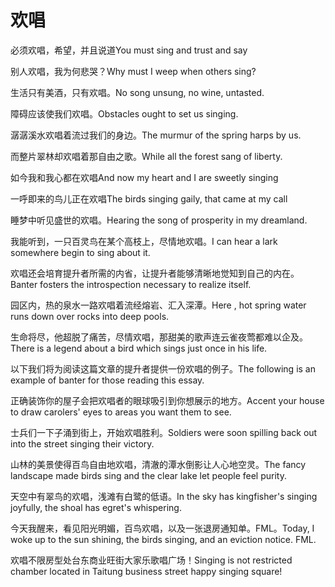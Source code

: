 # 欢唱

<p><span class="chinese">必须欢唱，希望，并且说道</span><span class="english">You must sing and trust and say</span></p>

<p><span class="chinese">别人欢唱，我为何悲哭？</span><span class="english">Why must I weep when others sing?</span></p>

<p><span class="chinese">生活只有美酒，只有欢唱。</span><span class="english">No song unsung, no wine, untasted.</span></p>

<p><span class="chinese">障碍应该使我们欢唱。</span><span class="english">Obstacles ought to set us singing.</span></p>

<p><span class="chinese">潺潺溪水欢唱着流过我们的身边。</span><span class="english">The murmur of the spring harps by us.</span></p>

<p><span class="chinese">而整片翠林却欢唱着那自由之歌。</span><span class="english">While all the forest sang of liberty.</span></p>

<p><span class="chinese">如今我和我心都在欢唱</span><span class="english">And now my heart and I are sweetly singing</span></p>

<p><span class="chinese">一呼即来的鸟儿正在欢唱</span><span class="english">The birds singing gaily, that came at my call</span></p>

<p><span class="chinese">睡梦中听见盛世的欢唱。</span><span class="english">Hearing the song of prosperity in my dreamland.</span></p>

<p><span class="chinese">我能听到，一只百灵鸟在某个高枝上，尽情地欢唱。</span><span class="english">I can hear a lark somewhere begin to sing about it.</span></p>

<p><span class="chinese">欢唱还会培育提升者所需的内省，让提升者能够清晰地觉知到自己的内在。</span><span class="english">Banter fosters the introspection necessary to realize itself.</span></p>

<p><span class="chinese">园区内，热的泉水一路欢唱着流经熔岩、汇入深潭。</span><span class="english">Here , hot spring water runs down over rocks into deep pools.</span></p>

<p><span class="chinese">生命将尽，他超脱了痛苦，尽情欢唱，那甜美的歌声连云雀夜莺都难以企及。</span><span class="english">There is a legend about a bird which sings just once in his life.</span></p>

<p><span class="chinese">以下我们将为阅读这篇文章的提升者提供一份欢唱的例子。</span><span class="english">The following is an example of banter for those reading this essay.</span></p>

<p><span class="chinese">正确装饰你的屋子会把欢唱者的眼球吸引到你想展示的地方。</span><span class="english">Accent your house to draw carolers' eyes to areas you want them to see.</span></p>

<p><span class="chinese">士兵们一下子涌到街上，开始欢唱胜利。</span><span class="english">Soldiers were soon spilling back out into the street singing their victory.</span></p>

<p><span class="chinese">山林的美景使得百鸟自由地欢唱，清澈的潭水倒影让人心地空灵。</span><span class="english">The fancy landscape made birds sing and the clear lake let people feel purity.</span></p>

<p><span class="chinese">天空中有翠鸟的欢唱，浅滩有白鹭的低语。</span><span class="english">In the sky has kingfisher's singing joyfully, the shoal has egret's whispering.</span></p>

<p><span class="chinese">今天我醒来，看见阳光明媚，百鸟欢唱，以及一张退房通知单。FML。</span><span class="english">Today, I woke up to the sun shining, the birds singing, and an eviction notice. FML.</span></p>

<p><span class="chinese">欢唱不限房型处台东商业旺街大家乐歌唱广场！</span><span class="english">Singing is not restricted chamber located in Taitung business street happy singing square!</span></p>

